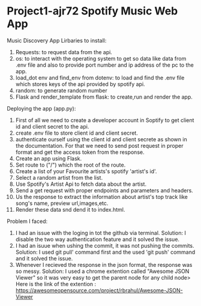 # Project1-ajr72 Spotify Music Web App
Music Discovery App
Lirbaries to install:
  1. Requests: to request data from the api.
  2. os: to interact with the operating system to get so data like data from .env file and also to provide port number and ip address of the pc to the app.
  3. load_dot env and find_env from dotenv: to load and find the .env file which stores keys of the api provided by spotify api.
  4. random: to generate random number
  5. Flask and render_template from flask: to create,run and render the app.
 
 
 Deploying the app (app.py):
  1. First of all we need to create a developer account in Soptify to get client id and client secret to the api.
  2. create .env file to store client id and client secret.
  3. authenticate ourself using the client id and client secrete as shown in the documentation.
      For that we need to send post request in proper format and get the access token from the response.
  4. Create an app using Flask.
  5. Set route to ("/") which the root of the route.
  6. Create a list of your Favourite artists's spotify 'artist's id'.
  7. Select a random artist from the list.
  8. Use Spotify's Artist Api to fetch data about the artist.
  9. Send a get request with proper endpoints and parameters and headers.
  10. Us the response to extract the information about artist's top track like song's name, preview url,images,etc.
  11. Render these data snd dend it to index.html.
 
 
 
 Problem I faced:
  1. I had an issue with the loging in tot the github via terminal.
      Solution: I disable the two way authentication feature and it solved the issue.
  2. I had an isuue when ushing the commit, it was not pushing the commits.
      Solution: I used git pull' command first and the used 'git push' command and it solved the issue.
  3. Whenever I recieved the response in the json format, the response was so messy.
      Solution: I used a chrome extention called "Awesome JSON Viewer" so it was very easy to get the parent node for any child node>
      Here is the link of the extention : https://awesomeopensource.com/project/rbrahul/Awesome-JSON-Viewer

